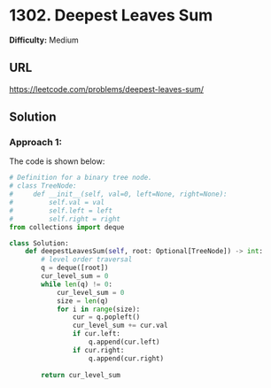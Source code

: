 # 1302. Deepest Leaves Sum

**Difficulty:** Medium

## URL

https://leetcode.com/problems/deepest-leaves-sum/

## Solution

### Approach 1:

The code is shown below:

```python
# Definition for a binary tree node.
# class TreeNode:
#     def __init__(self, val=0, left=None, right=None):
#         self.val = val
#         self.left = left
#         self.right = right
from collections import deque

class Solution:
    def deepestLeavesSum(self, root: Optional[TreeNode]) -> int:
        # level order traversal
        q = deque([root])
        cur_level_sum = 0
        while len(q) != 0:
            cur_level_sum = 0
            size = len(q)
            for i in range(size):
                cur = q.popleft()
                cur_level_sum += cur.val
                if cur.left:
                    q.append(cur.left)
                if cur.right:
                    q.append(cur.right)
            
        return cur_level_sum
```

